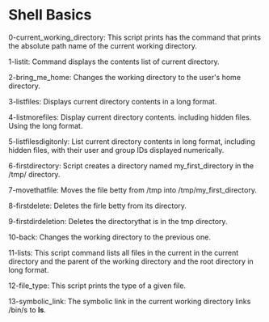 # Shell Basics

0-current_working_directory: This script prints has the command that prints the absolute path name of the current working directory.

1-listit: Command displays the contents list of current directory.

2-bring_me_home: Changes the working directory to the user's home directory.

3-listfiles: Displays current directory contents in a long format.

4-listmorefiles: Display current directory contents. including hidden files. Using the long format.

5-listfilesdigitonly: List current directory contents in long format, including hidden files, with their user and group IDs displayed numerically.

6-firstdirectory: Script creates a directory named my_first_directory in the /tmp/ directory.

7-movethatfile: Moves the file betty from /tmp into /tmp/my_first_directory.

8-firstdelete: Deletes the firle betty from its directory.

9-firstdirdeletion: Deletes the directorythat is in the tmp directory.

10-back: Changes the working directory to the previous one.

11-lists: This script command lists all files in the current in the current directory and the parent of the working directory and the root directory in long format.

12-file_type: This script prints the type of a given file.

13-symbolic_link: The symbolic link in the current working directory links /bin/s to __ls__.

 
